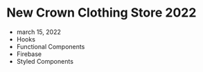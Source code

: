# New Crown Clothing Store 2022
- march 15, 2022
- Hooks
- Functional Components
- Firebase
- Styled Components
